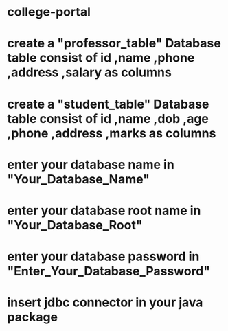 # college-portal
# create a "professor_table" Database table consist of id ,name ,phone ,address ,salary as columns
# create a "student_table" Database table consist of id ,name ,dob ,age ,phone ,address ,marks as columns
# enter your database name in "Your_Database_Name"
# enter your database root name in "Your_Database_Root"
# enter your database password in "Enter_Your_Database_Password"
# insert jdbc connector in your java package
